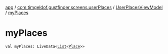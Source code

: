 [app](../../index.md) / [com.timgeldof.gustfinder.screens.userPlaces](../index.md) / [UserPlacesViewModel](index.md) / [myPlaces](./my-places.md)

# myPlaces

`val myPlaces: LiveData<`[`List`](https://kotlinlang.org/api/latest/jvm/stdlib/kotlin.collections/-list/index.html)`<`[`Place`](../../com.timgeldof.gustfinder.database/-place/index.md)`>>`